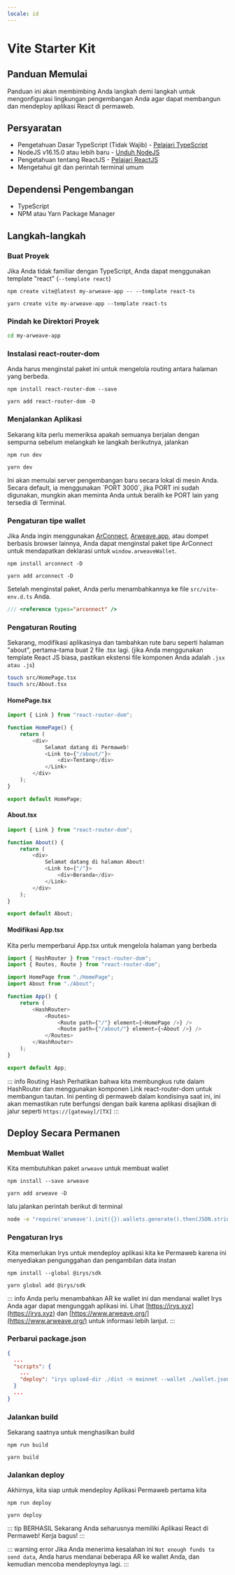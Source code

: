 ```yaml
---
locale: id
---
```


# Vite Starter Kit

## Panduan Memulai

Panduan ini akan membimbing Anda langkah demi langkah untuk mengonfigurasi lingkungan pengembangan Anda agar dapat membangun dan mendeploy aplikasi React di permaweb.

## Persyaratan

- Pengetahuan Dasar TypeScript (Tidak Wajib) - [Pelajari TypeScript](https://www.typescriptlang.org/docs/)
- NodeJS v16.15.0 atau lebih baru - [Unduh NodeJS](https://nodejs.org/en/download/)
- Pengetahuan tentang ReactJS - [Pelajari ReactJS](https://reactjs.org/)
- Mengetahui git dan perintah terminal umum

## Dependensi Pengembangan

- TypeScript
- NPM atau Yarn Package Manager

## Langkah-langkah

### Buat Proyek

Jika Anda tidak familiar dengan TypeScript, Anda dapat menggunakan template "react" (`--template react`)

<CodeGroup>
  <CodeGroupItem title="NPM">
  
```console:no-line-numbers
npm create vite@latest my-arweave-app -- --template react-ts
```

  </CodeGroupItem>
  <CodeGroupItem title="YARN">
  
```console:no-line-numbers
yarn create vite my-arweave-app --template react-ts
```

  </CodeGroupItem>
</CodeGroup>

### Pindah ke Direktori Proyek

```sh
cd my-arweave-app
```

### Instalasi react-router-dom

Anda harus menginstal paket ini untuk mengelola routing antara halaman yang berbeda.

<CodeGroup>
  <CodeGroupItem title="NPM">
  
```console:no-line-numbers
npm install react-router-dom --save
```

  </CodeGroupItem>
  <CodeGroupItem title="YARN">
  
```console:no-line-numbers
yarn add react-router-dom -D
```

  </CodeGroupItem>
</CodeGroup>

### Menjalankan Aplikasi

Sekarang kita perlu memeriksa apakah semuanya berjalan dengan sempurna sebelum melangkah ke langkah berikutnya, jalankan
<CodeGroup>
<CodeGroupItem title="NPM">

```console:no-line-numbers
npm run dev
```

  </CodeGroupItem>
  <CodeGroupItem title="YARN">
  
```console:no-line-numbers
yarn dev
```

  </CodeGroupItem>
</CodeGroup>
Ini akan memulai server pengembangan baru secara lokal di mesin Anda. Secara default, ia menggunakan `PORT 3000`, jika PORT ini sudah digunakan,
mungkin akan meminta Anda untuk beralih ke PORT lain yang tersedia di Terminal.

### Pengaturan tipe wallet

Jika Anda ingin menggunakan [ArConnect](https://arconnect.io), [Arweave.app](https://arweave.app), atau dompet berbasis browser lainnya, Anda dapat menginstal paket tipe ArConnect untuk mendapatkan deklarasi untuk `window.arweaveWallet`.
<CodeGroup>
<CodeGroupItem title="NPM">

```console:no-line-numbers
npm install arconnect -D
```

  </CodeGroupItem>
  <CodeGroupItem title="YARN">
  
```console:no-line-numbers
yarn add arconnect -D
```

  </CodeGroupItem>
</CodeGroup>

Setelah menginstal paket, Anda perlu menambahkannya ke file `src/vite-env.d.ts` Anda.

```ts
/// <reference types="arconnect" />
```

### Pengaturan Routing

Sekarang, modifikasi aplikasinya dan tambahkan rute baru seperti halaman "about", pertama-tama buat 2 file .tsx lagi. (jika Anda menggunakan template React JS biasa, pastikan ekstensi file komponen Anda adalah `.jsx atau .js`)

```sh
touch src/HomePage.tsx
touch src/About.tsx
```

#### HomePage.tsx

```ts
import { Link } from "react-router-dom";

function HomePage() {
	return (
		<div>
			Selamat datang di Permaweb!
			<Link to={"/about/"}>
				<div>Tentang</div>
			</Link>
		</div>
	);
}

export default HomePage;
```

#### About.tsx

```ts
import { Link } from "react-router-dom";

function About() {
	return (
		<div>
			Selamat datang di halaman About!
			<Link to={"/"}>
				<div>Beranda</div>
			</Link>
		</div>
	);
}

export default About;
```

#### Modifikasi App.tsx

Kita perlu memperbarui App.tsx untuk mengelola halaman yang berbeda

```ts
import { HashRouter } from "react-router-dom";
import { Routes, Route } from "react-router-dom";

import HomePage from "./HomePage";
import About from "./About";

function App() {
	return (
		<HashRouter>
			<Routes>
				<Route path={"/"} element={<HomePage />} />
				<Route path={"/about/"} element={<About />} />
			</Routes>
		</HashRouter>
	);
}

export default App;
```

::: info Routing Hash
Perhatikan bahwa kita membungkus rute dalam HashRouter dan menggunakan komponen Link react-router-dom untuk membangun tautan.
Ini penting di permaweb dalam kondisinya saat ini, ini akan memastikan rute berfungsi dengan baik karena aplikasi disajikan di jalur seperti `https://[gateway]/[TX]`
:::

## Deploy Secara Permanen

### Membuat Wallet

Kita membutuhkan paket `arweave` untuk membuat wallet

<CodeGroup>
<CodeGroupItem title="NPM">

```console:no-line-numbers
npm install --save arweave
```

  </CodeGroupItem>
  <CodeGroupItem title="YARN">
  
```console:no-line-numbers
yarn add arweave -D
```

  </CodeGroupItem>
</CodeGroup>

lalu jalankan perintah berikut di terminal

```sh
node -e "require('arweave').init({}).wallets.generate().then(JSON.stringify).then(console.log.bind(console))" > wallet.json
```

### Pengaturan Irys

Kita memerlukan Irys untuk mendeploy aplikasi kita ke Permaweb karena ini menyediakan pengunggahan dan pengambilan data instan

<CodeGroup>
  <CodeGroupItem title="NPM">
  
```console:no-line-numbers
npm install --global @irys/sdk
```

  </CodeGroupItem>
  <CodeGroupItem title="YARN">
  
```console:no-line-numbers
yarn global add @irys/sdk
```

  </CodeGroupItem>
</CodeGroup>

::: info
Anda perlu menambahkan AR ke wallet ini dan mendanai wallet Irys Anda agar dapat mengunggah aplikasi ini. Lihat [https://irys.xyz](https://irys.xyz) dan [https://www.arweave.org/](https://www.arweave.org/) untuk informasi lebih lanjut.
:::

### Perbarui package.json

```json
{
  ...
  "scripts": {
    ...
    "deploy": "irys upload-dir ./dist -n mainnet --wallet ./wallet.json -c arweave --index-file index.html --no-confirmation"
  }
  ...
}
```

### Jalankan build

Sekarang saatnya untuk menghasilkan build

<CodeGroup>
  <CodeGroupItem title="NPM">
  
```console:no-line-numbers
npm run build
```

  </CodeGroupItem>
  <CodeGroupItem title="YARN">
  
```console:no-line-numbers
yarn build
```

  </CodeGroupItem>
</CodeGroup>

### Jalankan deploy

Akhirnya, kita siap untuk mendeploy Aplikasi Permaweb pertama kita

<CodeGroup>
  <CodeGroupItem title="NPM">
  
```console:no-line-numbers
npm run deploy
```

  </CodeGroupItem>
  <CodeGroupItem title="YARN">
  
```console:no-line-numbers
yarn deploy
```

  </CodeGroupItem>
</CodeGroup>

::: tip BERHASIL
Sekarang Anda seharusnya memiliki Aplikasi React di Permaweb! Kerja bagus!
:::

::: warning error
Jika Anda menerima kesalahan ini `Not enough funds to send data`, Anda harus mendanai beberapa AR ke wallet Anda, dan kemudian mencoba mendeploynya lagi.
:::
